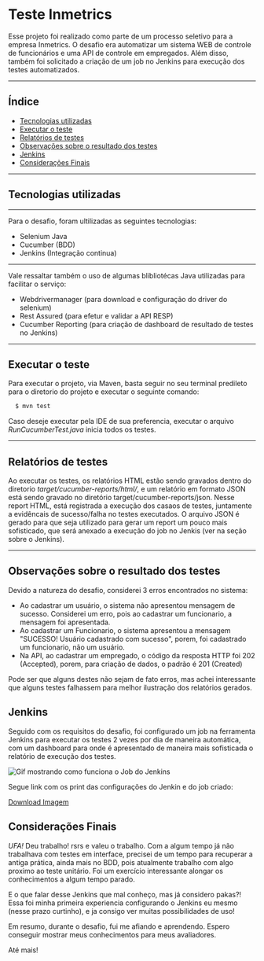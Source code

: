 # Teste Inmetrics

Esse projeto foi realizado como parte de um processo seletivo para a empresa Inmetrics. O desafio era automatizar um sistema WEB de controle de funcionários e uma API de controle em empregados. Além disso, também foi solicitado a criação de um job no Jenkins para execução dos testes automatizados. 

---
## Índice

- [Tecnologias utilizadas](#tecnologias-utilizadas)
- [Executar o teste](#executar-o-projeto)
- [Relatórios de testes](#relatorios-de-testes)
- [Observações sobre o resultado dos testes](#observacoes)
- [Jenkins](#jenkins)
- [Considerações Finais](#consideracoes)
---
## Tecnologias utilizadas
---
Para o desafio, foram ultilizadas as seguintes tecnologias:
- Selenium Java
- Cucumber (BDD)
- Jenkins (Integração continua)
---
Vale ressaltar também o uso de algumas blibliotécas Java utilizadas para facilitar o serviço:
- Webdrivermanager (para download e configuração do driver do selenium)
- Rest Assured (para efetur e validar a API RESP)
- Cucumber Reporting (para criação de dashboard de resultado de testes no Jenkins)
---
## Executar o teste

Para executar o projeto, via Maven, basta seguir no seu terminal predileto para o diretorio do projeto e executar o seguinte comando:
```bash
  $ mvn test
```

Caso deseje executar pela IDE de sua preferencia, executar o arquivo *RunCucumberTest.java* inicia todos os testes. 

---
## Relatórios de testes 
 
 Ao executar os testes, os relatórios HTML estão sendo gravados dentro do diretorio *target/cucumber-reports/html/*, e um relatório em formato JSON está sendo gravado no diretório target/cucumber-reports/json. Nesse report HTML, está registrada a execução dos casaos de testes, juntamente a evidêncais de sucesso/falha no testes executados. O arquivo JSON é gerado para que seja utilizado para gerar um report um pouco mais sofisticado, que será anexado a execução do job no Jenkis (ver na seção sobre o Jenkins).  
 
---
## Observações sobre o resultado dos testes

Devido a natureza do desafio, considerei 3 erros encontrados no sistema:
 - Ao cadastrar um usuário, o sistema não apresentou mensagem de sucesso. Considerei um erro, pois ao cadastrar um funcionario, a mensagem foi apresentada. 
 - Ao cadastrar um Funcionario, o sistema apresentou a mensagem "SUCESSO! Usuário cadastrado com sucesso", porem, foi cadastrado um funcionario, não um usuário.
 - Na API, ao cadastrar um empregado, o código da resposta HTTP foi 202 (Accepted), porem, para criação de dados, o padrão é 201 (Created)
 
 Pode ser que alguns destes não sejam de fato erros, mas achei interessante que alguns testes falhassem para melhor ilustração dos relatórios gerados. 
 
 ## Jenkins
 
 Seguido com os requisitos do desafio, foi configurado um job na ferramenta Jenkins para executar os testes 2 vezes por dia de maneira automática, com um dashboard para onde é apresentado de maneira mais sofisticada o relatório de execução dos testes.
 
 <img src="jenkinsInmetrics.gif" alt="Gif mostrando como funciona o Job do Jenkins"/>
 
 Segue link com os print das configurações do Jenkin e do job criado:
 
 <a href="EvidenciasJenkins.rar" download>Download Imagem</a>
 
 ## Considerações Finais
 
 *UFA!* Deu trabalho! rsrs e valeu o trabalho. Com a algum tempo já não trabalhava com testes em interface, precisei de um tempo para recuperar a antiga prática, ainda mais no BDD, pois atualmente trabalho com algo proximo ao teste unitário. Foi um exercício interessante alongar os conhecimentos a algum tempo parado. 
 
 E o que falar desse Jenkins que mal conheço, mas já considero pakas?! Essa foi minha primeira experiencia configurando o Jenkins eu mesmo (nesse prazo curtinho), e ja consigo ver muitas possibilidades de uso!
 
 Em resumo, durante o desafio, fui me afiando e aprendendo. Espero conseguir mostrar meus conhecimentos para meus avaliadores. 
 
 Até mais!
 
 
